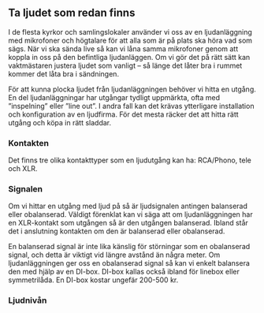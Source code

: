 ## Ta ljudet som redan finns
I de flesta kyrkor och samlingslokaler använder vi oss av en ljudanläggning med mikrofoner och högtalare för att alla som är på plats ska höra vad som sägs. När vi ska sända live så kan vi låna samma mikrofoner genom att koppla in oss på den befintliga ljudanläggen. Om vi gör det på rätt sätt kan vaktmästaren justera ljudet som vanligt – så länge det låter bra i rummet kommer det låta bra i sändningen. 

För att kunna plocka ljudet från ljudanläggningen behöver vi hitta en utgång. En del ljudanläggningar har utgångar tydligt uppmärkta, ofta med ”inspelning” eller ”line out”. I andra fall kan det krävas ytterligare installation och konfiguration av en ljudfirma. För det mesta räcker det att hitta rätt utgång och köpa in rätt sladdar.

### Kontakten
Det finns tre olika kontakttyper som en ljudutgång kan ha: RCA/Phono, tele och XLR. 

### Signalen
Om vi hittar en utgång med ljud på så är ljudsignalen antingen balanserad eller obalanserad. Väldigt förenklat kan vi säga att om ljudanläggningen har en XLR-kontakt som utgången så är den utgången balanserad. Ibland står det i anslutning kontakten om den är balanserad eller obalanserad.

En balanserad signal är inte lika känslig för störningar som en obalanserad signal, och detta är viktigt vid längre avstånd än några meter. Om ljudanläggningen ger oss en obalanserad signal så kan vi enkelt balansera den med hjälp av en DI-box. DI-box kallas också ibland för linebox eller symmetrilåda. En DI-box kostar ungefär 200-500 kr. 

### Ljudnivån

